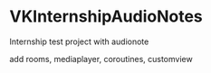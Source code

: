 # VKInternshipAudioNotes

Internship test project with audionote

add rooms, mediaplayer, coroutines, customview
